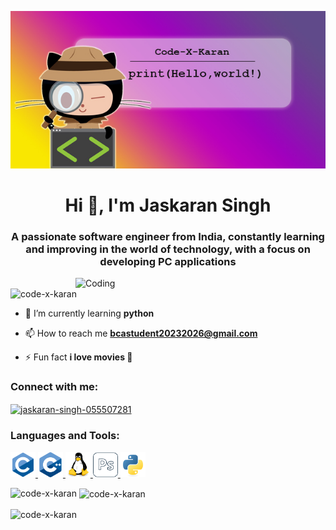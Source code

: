 ![logo](https://github.com/Code-X-karan/Code-X-Karan/blob/main/banner.jpg)
<h1 align="center">Hi 👋, I'm Jaskaran Singh</h1>
<h3 align="center">A passionate software engineer from India, constantly learning and improving in the world of technology, with a focus on developing PC applications</h3>
<img align="right" alt="Coding" width="400" src="https://camo.githubusercontent.com/4d9f5ecceb711eec6e2018f38a5677dc657c9738d4a65ba3b928c41c0a45b439/68747470733a2f2f6d69726f2e6d656469756d2e636f6d2f6d61782f313336302f302a37513379765349765f7430696f4a2d5a2e676966"> 

<p align="left"> <img src="https://komarev.com/ghpvc/?username=code-x-karan&label=Profile%20views&color=0e75b6&style=flat" alt="code-x-karan" /> </p>

- 🌱 I’m currently learning **python**

- 📫 How to reach me **bcastudent20232026@gmail.com**

- ⚡ Fun fact **i love movies 🎥**

<h3 align="left">Connect with me:</h3>
<p align="left">
<a href="https://linkedin.com/in/jaskaran-singh-055507281" target="blank"><img align="center" src="https://raw.githubusercontent.com/rahuldkjain/github-profile-readme-generator/master/src/images/icons/Social/linked-in-alt.svg" alt="jaskaran-singh-055507281" height="30" width="40" /></a>
</p>

<h3 align="left">Languages and Tools:</h3>
<p align="left"> <a href="https://www.cprogramming.com/" target="_blank" rel="noreferrer"> <img src="https://raw.githubusercontent.com/devicons/devicon/master/icons/c/c-original.svg" alt="c" width="40" height="40"/> </a> <a href="https://www.w3schools.com/cpp/" target="_blank" rel="noreferrer"> <img src="https://raw.githubusercontent.com/devicons/devicon/master/icons/cplusplus/cplusplus-original.svg" alt="cplusplus" width="40" height="40"/> </a> <a href="https://www.linux.org/" target="_blank" rel="noreferrer"> <img src="https://raw.githubusercontent.com/devicons/devicon/master/icons/linux/linux-original.svg" alt="linux" width="40" height="40"/> </a> <a href="https://www.photoshop.com/en" target="_blank" rel="noreferrer"> <img src="https://raw.githubusercontent.com/devicons/devicon/master/icons/photoshop/photoshop-line.svg" alt="photoshop" width="40" height="40"/> </a> <a href="https://www.python.org" target="_blank" rel="noreferrer"> <img src="https://raw.githubusercontent.com/devicons/devicon/master/icons/python/python-original.svg" alt="python" width="40" height="40"/> </a> </p>

<p><img align="left" src="https://github-readme-stats.vercel.app/api/top-langs?username=code-x-karan&show_icons=true&locale=en&layout=compact" alt="code-x-karan" /></p>

<p>&nbsp;<img align="center" src="https://github-readme-stats.vercel.app/api?username=code-x-karan&show_icons=true&locale=en" alt="code-x-karan" /></p>

<p><img align="center" src="https://github-readme-streak-stats.herokuapp.com/?user=code-x-karan&" alt="code-x-karan" /></p>


